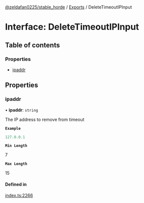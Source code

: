 [@zeldafan0225/stable_horde](../README.md) / [Exports](../modules.md) / DeleteTimeoutIPInput

# Interface: DeleteTimeoutIPInput

## Table of contents

### Properties

- [ipaddr](DeleteTimeoutIPInput.md#ipaddr)

## Properties

### ipaddr

• **ipaddr**: `string`

The IP address to remove from timeout

**`Example`**

```ts
127.0.0.1
```

**`Min Length`**

7

**`Max Length`**

15

#### Defined in

[index.ts:2266](https://github.com/ZeldaFan0225/stable_horde/blob/4f15ca1/index.ts#L2266)

